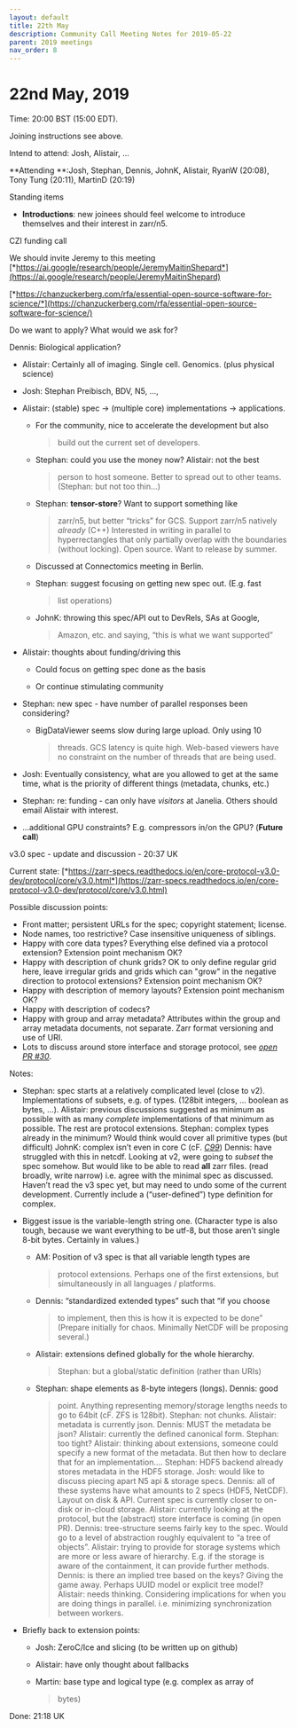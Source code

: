 ```yaml
---
layout: default
title: 22th May
description: Community Call Meeting Notes for 2019-05-22 
parent: 2019 meetings
nav_order: 8
---
```


# 22nd May, 2019

Time: 20:00 BST (15:00 EDT).

Joining instructions see above.

Intend to attend: Josh, Alistair, …

**Attending **:Josh, Stephan, Dennis, JohnK, Alistair, RyanW (20:08),
Tony Tung (20:11), MartinD (20:19)

<span id="anchor-84"></span>Standing items

-   **Introductions**: new joinees should feel welcome to introduce
    themselves and their interest in zarr/n5.

<span id="anchor-85"></span>CZI funding call

We should invite Jeremy to this meeting
[*https://ai.google/research/people/JeremyMaitinShepard*](https://ai.google/research/people/JeremyMaitinShepard)

[*https://chanzuckerberg.com/rfa/essential-open-source-software-for-science/*](https://chanzuckerberg.com/rfa/essential-open-source-software-for-science/)

Do we want to apply? What would we ask for?

Dennis: Biological application?

-   Alistair: Certainly all of imaging. Single cell. Genomics. (plus
    physical science)

-   Josh: Stephan Preibisch, BDV, N5, ...,

-   Alistair: (stable) spec → (multiple core) implementations →
    applications.

    -   For the community, nice to accelerate the development but also
        > build out the current set of developers.

    -   Stephan: could you use the money now? Alistair: not the best
        > person to host someone. Better to spread out to other teams.
        > (Stephan: but not too thin…)

    -   Stephan: **tensor-store**? Want to support something like
        > zarr/n5, but better “tricks” for GCS. Support zarr/n5 natively
        > *already* (C++) Interested in writing in parallel to
        > hyperrectangles that only partially overlap with the
        > boundaries (without locking). Open source. Want to release by
        > summer.

    -   Discussed at Connectomics meeting in Berlin.

    -   Stephan: suggest focusing on getting new spec out. (E.g. fast
        > list operations)

    -   JohnK: throwing this spec/API out to DevRels, SAs at Google,
        > Amazon, etc. and saying, “this is what we want supported”

-   Alistair: thoughts about funding/driving this

    -   Could focus on getting spec done as the basis

    -   Or continue stimulating community

-   Stephan: new spec - have number of parallel responses been
    considering?

    -   BigDataViewer seems slow during large upload. Only using 10
        > threads. GCS latency is quite high. Web-based viewers have no
        > constraint on the number of threads that are being used.

-   Josh: Eventually consistency, what are you allowed to get at the
    same time, what is the priority of different things (metadata,
    chunks, etc.)

-   Stephan: re: funding - can only have *visitors* at Janelia. Others
    should email Alistair with interest.

-   ...additional GPU constraints? E.g. compressors in/on the GPU?
    (**Future call**)

<span id="anchor-86"></span>v3.0 spec - update and discussion - 20:37 UK

Current state:
[*https://zarr-specs.readthedocs.io/en/core-protocol-v3.0-dev/protocol/core/v3.0.html*](https://zarr-specs.readthedocs.io/en/core-protocol-v3.0-dev/protocol/core/v3.0.html)

Possible discussion points:

-   Front matter; persistent URLs for the spec; copyright statement;
    license.
-   Node names, too restrictive? Case insensitive uniqueness of
    siblings.
-   Happy with core data types? Everything else defined via a protocol
    extension? Extension point mechanism OK?
-   Happy with description of chunk grids? OK to only define regular
    grid here, leave irregular grids and grids which can "grow" in the
    negative direction to protocol extensions? Extension point mechanism
    OK?
-   Happy with description of memory layouts? Extension point mechanism
    OK?
-   Happy with description of codecs?
-   Happy with group and array metadata? Attributes within the group and
    array metadata documents, not separate. Zarr format versioning and
    use of URI.
-   Lots to discuss around store interface and storage protocol, see
    [*open PR
    \#30*](https://github.com/zarr-developers/zarr-specs/pull/30).

Notes:

-   Stephan: spec starts at a relatively complicated level (close to
    v2). Implementations of subsets, e.g. of types. (128bit integers, …
    boolean as bytes, ...). Alistair: previous discussions suggested as
    minimum as possible with as many *complete* implementations of that
    minimum as possible. The rest are protocol extensions. Stephan:
    complex types already in the minimum? Would think would cover all
    primitive types (but difficult) JohnK: complex isn’t even in core C
    (cF. [*C99*](https://en.cppreference.com/w/c/numeric/complex))
    Dennis: have struggled with this in netcdf. Looking at v2, were
    going to *subset* the spec somehow. But would like to be able to
    read **all** zarr files. (read broadly, write narrow) i.e. agree
    with the minimal spec as discussed. Haven’t read the v3 spec yet,
    but may need to undo some of the current development. Currently
    include a (“user-defined”) type definition for complex.

-   Biggest issue is the variable-length string one. (Character type is
    also tough, because we want everything to be utf-8, but those aren’t
    single 8-bit bytes. Certainly in values.)

    -   AM: Position of v3 spec is that all variable length types are
        > protocol extensions. Perhaps one of the first extensions, but
        > simultaneously in all languages / platforms.

    -   Dennis: “standardized extended types” such that “if you choose
        > to implement, then this is how it is expected to be done”
        > (Prepare initially for chaos. Minimally NetCDF will be
        > proposing several.)

    -   Alistair: extensions defined globally for the whole hierarchy.
        > Stephan: but a global/static definition (rather than URIs)

    -   Stephan: shape elements as 8-byte integers (longs). Dennis: good
        > point. Anything representing memory/storage lengths needs to
        > go to 64bit (cF. ZFS is 128bit). Stephan: not chunks.
        > Alistair: metadata is currently json. Dennis: MUST the
        > metadata be json? Alistair: currently the defined canonical
        > form. Stephan: too tight? Alistair: thinking about extensions,
        > someone could specify a new format of the metadata. But then
        > how to declare that for an implementation…. Stephan: HDF5
        > backend already stores metadata in the HDF5 storage. Josh:
        > would like to discuss piecing apart N5 api & storage specs.
        > Dennis: all of these systems have what amounts to 2 specs
        > (HDF5, NetCDF). Layout on disk & API. Current spec is
        > currently closer to on-disk or in-cloud storage. Alistair:
        > currently looking at the protocol, but the (abstract) store
        > interface is coming (in open PR). Dennis: tree-structure seems
        > fairly key to the spec. Would go to a level of abstraction
        > roughly equivalent to “a tree of objects”. Alistair: trying to
        > provide for storage systems which are more or less aware of
        > hierarchy. E.g. if the storage is aware of the containment, it
        > can provide further methods. Dennis: is there an implied tree
        > based on the keys? Giving the game away. Perhaps UUID model or
        > explicit tree model? Alistair: needs thinking. Considering
        > implications for when you are doing things in parallel. i.e.
        > minimizing synchronization between workers.

-   Briefly back to extension points:

    -   Josh: ZeroC/Ice and slicing (to be written up on github)

    -   Alistair: have only thought about fallbacks

    -   Martin: base type and logical type (e.g. complex as array of
        > bytes)

Done: 21:18 UK

<span id="anchor-87"></span>

